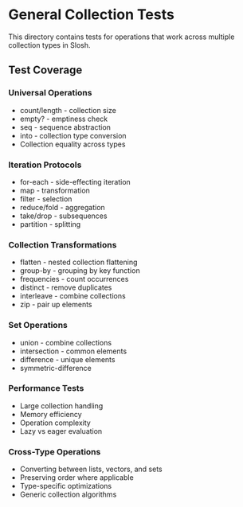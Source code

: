 # General Collection Tests

This directory contains tests for operations that work across multiple collection types in Slosh.

## Test Coverage

### Universal Operations
- count/length - collection size
- empty? - emptiness check
- seq - sequence abstraction
- into - collection type conversion
- Collection equality across types

### Iteration Protocols
- for-each - side-effecting iteration
- map - transformation
- filter - selection
- reduce/fold - aggregation
- take/drop - subsequences
- partition - splitting

### Collection Transformations
- flatten - nested collection flattening
- group-by - grouping by key function
- frequencies - count occurrences
- distinct - remove duplicates
- interleave - combine collections
- zip - pair up elements

### Set Operations
- union - combine collections
- intersection - common elements
- difference - unique elements
- symmetric-difference

### Performance Tests
- Large collection handling
- Memory efficiency
- Operation complexity
- Lazy vs eager evaluation

### Cross-Type Operations
- Converting between lists, vectors, and sets
- Preserving order where applicable
- Type-specific optimizations
- Generic collection algorithms